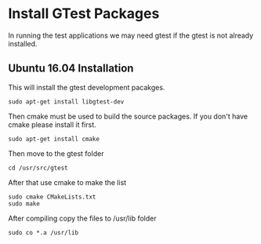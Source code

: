 # Install GTest Packages

In running the test applications we may need gtest if the gtest is not
already installed. 

## Ubuntu 16.04 Installation

This will install the gtest development pacakges.

	sudo apt-get install libgtest-dev

Then cmake must be used to build the source packages.
If you don't have cmake please install it first. 

	sudo apt-get install cmake
	

Then move to the gtest folder

	cd /usr/src/gtest

After that use cmake to make the list

	sudo cmake CMakeLists.txt
	sudo make
	
After compiling copy the files to /usr/lib folder
	
	sudo co *.a /usr/lib

